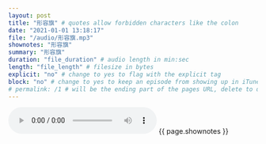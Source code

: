```yaml
---
layout: post
title: "形容旗" # quotes allow forbidden characters like the colon
date: "2021-01-01 13:18:17"
file: "/audio/形容旗.mp3"
shownotes: "形容旗"
summary: "形容旗"
duration: "file_duration" # audio length in min:sec
length: "file_length" # filesize in bytes
explicit: "no" # change to yes to flag with the explicit tag
block: "no" # change to yes to keep an episode from showing up in iTunes
# permalink: /1 # will be the ending part of the pages URL, delete to default to the title
---
```


<audio controls>
<source src="{{site.url}}{{site.baseurl}}{{ page.file }}" type="audio/x-mp3">
Your browser does not support the audio element.
</audio>
{{ page.shownotes }}
